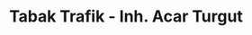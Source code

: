 ---
title: "Tabak Trafik - Inh. Acar Turgut"
url: /wien/tabak-trafik-inh-acar-turgut/
shop: Tabak
---